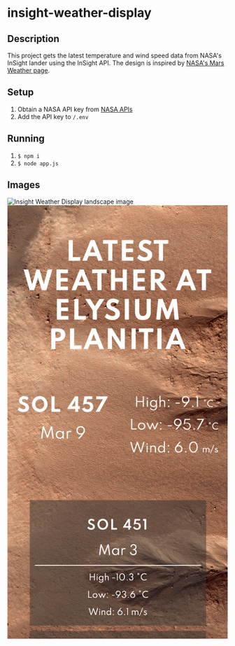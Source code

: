 # insight-weather-display

## Description
This project gets the latest temperature and wind speed data from NASA's InSight lander using the InSight API. The design is inspired by [NASA's Mars Weather page](https://mars.nasa.gov/insight/weather/).

## Setup
1. Obtain a NASA API key from [NASA APIs](https://api.nasa.gov)
2. Add the API key to `/.env`

## Running
1. `$ npm i`
2. `$ node app.js`

## Images
![Insight Weather Display landscape image](img/insight-landscape.png)
![Insight Weather Display portrait image](img/insight-portrait.png)
